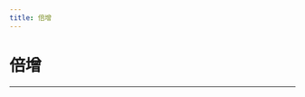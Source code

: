 ```yaml
---
title: 倍增
---
```


# 倍增

<script type="text/javascript" src="/include/head.js"></script>



---

<script type="text/javascript" src="/include/tail.js"></script>
